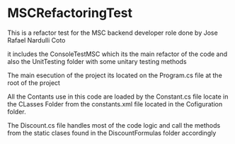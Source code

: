 # MSCRefactoringTest

This is a refactor test for the MSC backend developer role done by Jose Rafael Nardulli Coto

it includes the ConsoleTestMSC which its the main refactor of the code and also the UnitTesting folder with some unitary testing methods

The main esecution of the project its located on the Program.cs file at the root of the project

All the Contants use in this code are loaded by the Constant.cs file locate in the CLasses Folder from the constants.xml file located in the Cofiguration folder.

The Discount.cs file handles most of the code logic and call the methods from the static clases found in the DiscountFormulas folder accordingly
